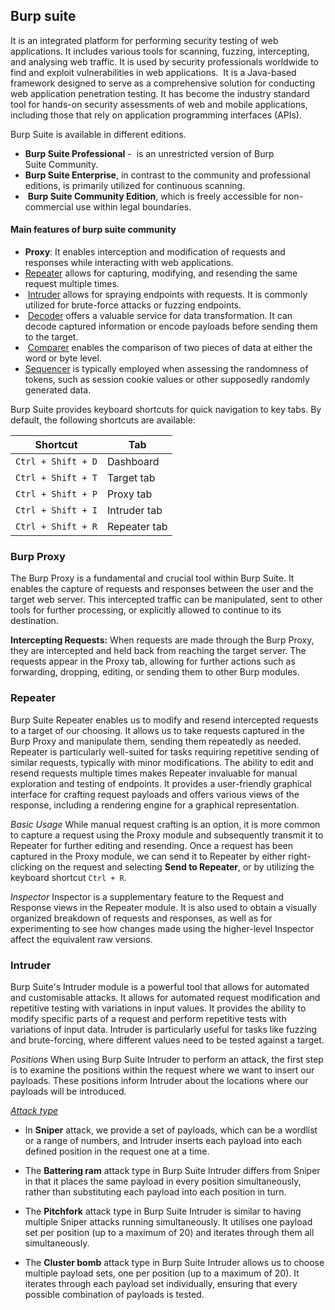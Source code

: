 ## Burp suite
It is an integrated platform for performing security testing of web applications. It includes various tools for scanning, fuzzing, intercepting, and analysing web traffic. It is used by security professionals worldwide to find and exploit vulnerabilities in web applications.
 It is a Java-based framework designed to serve as a comprehensive solution for conducting web application penetration testing. It has become the industry standard tool for hands-on security assessments of web and mobile applications, including those that rely on application programming interfaces (APIs).

Burp Suite is available in different editions.
- **Burp Suite Professional** -  is an unrestricted version of Burp Suite Community.
- **Burp Suite Enterprise**, in contrast to the community and professional editions, is primarily utilized for continuous scanning.
-  **Burp Suite Community Edition**, which is freely accessible for non-commercial use within legal boundaries.

#### Main features of burp suite community
- **Proxy**: It enables interception and modification of requests and responses while interacting with web applications.
- [Repeater](https://tryhackme.com/room/burpsuiterepeater) allows for capturing, modifying, and resending the same request multiple times.
-  [Intruder](https://tryhackme.com/room/burpsuiteintruder) allows for spraying endpoints with requests. It is commonly utilized for brute-force attacks or fuzzing endpoints.
-  [Decoder](https://tryhackme.com/room/burpsuiteom) offers a valuable service for data transformation. It can decode captured information or encode payloads before sending them to the target.
-  [Comparer](https://tryhackme.com/room/burpsuiteom) enables the comparison of two pieces of data at either the word or byte level.
- [Sequencer](https://tryhackme.com/room/burpsuiteom) is typically employed when assessing the randomness of tokens, such as session cookie values or other supposedly randomly generated data.


Burp Suite provides keyboard shortcuts for quick navigation to key tabs. By default, the following shortcuts are available:

| Shortcut           | Tab          |
| ------------------ | ------------ |
| `Ctrl + Shift + D` | Dashboard    |
| `Ctrl + Shift + T` | Target tab   |
| `Ctrl + Shift + P` | Proxy tab    |
| `Ctrl + Shift + I` | Intruder tab |
| `Ctrl + Shift + R` | Repeater tab |


### Burp Proxy
The Burp Proxy is a fundamental and crucial tool within Burp Suite. It enables the capture of requests and responses between the user and the target web server. This intercepted traffic can be manipulated, sent to other tools for further processing, or explicitly allowed to continue to its destination.

**Intercepting Requests:** When requests are made through the Burp Proxy, they are intercepted and held back from reaching the target server. The requests appear in the Proxy tab, allowing for further actions such as forwarding, dropping, editing, or sending them to other Burp modules.


### Repeater
Burp Suite Repeater enables us to modify and resend intercepted requests to a target of our choosing. It allows us to take requests captured in the Burp Proxy and manipulate them, sending them repeatedly as needed.
Repeater is particularly well-suited for tasks requiring repetitive sending of similar requests, typically with minor modifications.
The ability to edit and resend requests multiple times makes Repeater invaluable for manual exploration and testing of endpoints. It provides a user-friendly graphical interface for crafting request payloads and offers various views of the response, including a rendering engine for a graphical representation.

*Basic Usage*
While manual request crafting is an option, it is more common to capture a request using the Proxy module and subsequently transmit it to Repeater for further editing and resending.
Once a request has been captured in the Proxy module, we can send it to Repeater by either right-clicking on the request and selecting **Send to Repeater**, or by utilizing the keyboard shortcut `Ctrl + R`.

*Inspector*
Inspector is a supplementary feature to the Request and Response views in the Repeater module. It is also used to obtain a visually organized breakdown of requests and responses, as well as for experimenting to see how changes made using the higher-level Inspector affect the equivalent raw versions.

### Intruder
Burp Suite's Intruder module is a powerful tool that allows for automated and customisable attacks. It allows for automated request modification and repetitive testing with variations in input values. It provides the ability to modify specific parts of a request and perform repetitive tests with variations of input data. Intruder is particularly useful for tasks like fuzzing and brute-forcing, where different values need to be tested against a target.

*Positions*
When using Burp Suite Intruder to perform an attack, the first step is to examine the positions within the request where we want to insert our payloads. These positions inform Intruder about the locations where our payloads will be introduced.

*[Attack type](https://www.youtube.com/watch?v=6c4p6zXNcnY)*
- In **Sniper** attack, we provide a set of payloads, which can be a wordlist or a range of numbers, and Intruder inserts each payload into each defined position in the request one at a time.
    
- The **Battering ram** attack type in Burp Suite Intruder differs from Sniper in that it places the same payload in every position simultaneously, rather than substituting each payload into each position in turn.
- The **Pitchfork** attack type in Burp Suite Intruder is similar to having multiple Sniper attacks running simultaneously. It utilises one payload set per position (up to a maximum of 20) and iterates through them all simultaneously.
- The **Cluster bomb** attack type in Burp Suite Intruder allows us to choose multiple payload sets, one per position (up to a maximum of 20). It iterates through each payload set individually, ensuring that every possible combination of payloads is tested.
